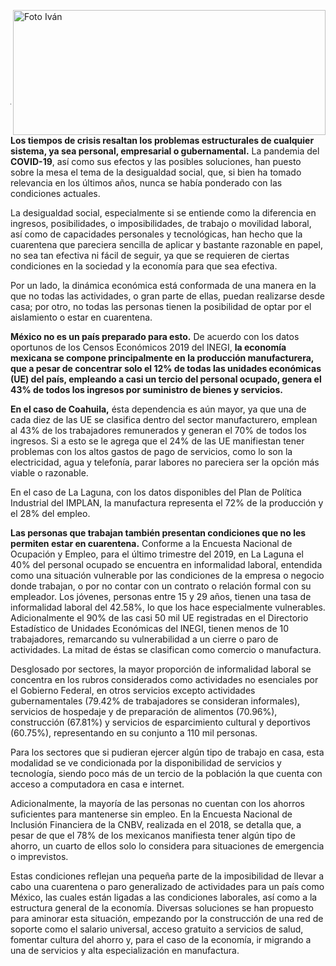 <p>
   <a title="ir a Otras Publicaciones" href="http://www.trcimplan.gob.mx/autores/ivan-de-luna-aldape.html"><img class="img-responsive contenido-imagen" src="../imagenes/128/lic-ivan-de-luna-aldape-top2.png" align="right" alt="Foto Iván" width="500" height="200"></a>
</p>

</br></br></br></br></br></br></br></br>

---

**Los tiempos de crisis resaltan los problemas estructurales de cualquier sistema, ya sea personal, empresarial o gubernamental.** La pandemia del **COVID-19**, así como sus efectos y las posibles soluciones, han puesto sobre la mesa el tema de la desigualdad social, que, si bien ha tomado relevancia en los últimos años, nunca se había ponderado con las condiciones actuales.

La desigualdad social, especialmente si se entiende como la diferencia en ingresos, posibilidades, o imposibilidades, de trabajo o movilidad laboral, así como de capacidades personales y tecnológicas, han hecho que la cuarentena que pareciera sencilla de aplicar y bastante razonable en papel, no sea tan efectiva ni fácil de seguir, ya que se requieren de ciertas condiciones en la sociedad y la economía para que sea efectiva.

Por un lado, la dinámica económica está conformada de una manera en la que no todas las actividades, o gran parte de ellas, puedan realizarse desde casa; por otro, no todas las personas tienen la posibilidad de optar por el aislamiento o estar en cuarentena.

**México no es un país preparado para esto.** De acuerdo con los datos oportunos de los Censos Económicos 2019 del INEGI, **la economía mexicana se compone principalmente en la producción manufacturera, que a pesar de concentrar solo el 12% de todas las unidades económicas (UE) del país, empleando a casi un tercio del personal ocupado, genera el 43% de todos los ingresos por suministro de bienes y servicios.**

**En el caso de Coahuila,** ésta dependencia es aún mayor, ya que una de cada diez de las UE se clasifica dentro del sector manufacturero, emplean al 43% de los trabajadores remunerados y generan el 70% de todos los ingresos. Si a esto se le agrega que el 24% de las UE manifiestan tener problemas con los altos gastos de pago de servicios, como lo son la electricidad, agua y telefonía, parar labores no pareciera ser la opción más viable o razonable.

En el caso de La Laguna, con los datos disponibles del Plan de Política Industrial del IMPLAN, la manufactura representa el 72% de la producción y el 28% del empleo.

**Las personas que trabajan también presentan condiciones que no les permiten estar en cuarentena.** Conforme a la Encuesta Nacional de Ocupación y Empleo, para el último trimestre del 2019, en La Laguna el 40% del personal ocupado se encuentra en informalidad laboral, entendida como una situación vulnerable por las condiciones de la empresa o negocio donde trabajan, o por no contar con un contrato o relación formal con su empleador. Los jóvenes, personas entre 15 y 29 años, tienen una tasa de informalidad laboral del 42.58%, lo que los hace especialmente vulnerables. Adicionalmente el 90% de las casi 50 mil UE registradas en el Directorio Estadístico de Unidades Económicas del INEGI, tienen menos de 10 trabajadores, remarcando su vulnerabilidad a un cierre o paro de actividades. La mitad de éstas se clasifican como comercio o manufactura.

Desglosado por sectores, la mayor proporción de informalidad laboral se concentra en los rubros considerados como actividades no esenciales por el Gobierno Federal, en otros servicios excepto actividades gubernamentales (79.42% de trabajadores se consideran informales), servicios de hospedaje y de preparación de alimentos (70.96%), construcción (67.81%) y servicios de esparcimiento cultural y deportivos (60.75%), representando en su conjunto a 110 mil personas.

Para los sectores que si pudieran ejercer algún tipo de trabajo en casa, esta modalidad se ve condicionada por la disponibilidad de servicios y tecnología, siendo poco más de un tercio de la población la que cuenta con acceso a computadora en casa e internet.

Adicionalmente, la mayoría de las personas no cuentan con los ahorros suficientes para mantenerse sin empleo. En la Encuesta Nacional de Inclusión Financiera de la CNBV, realizada en el 2018, se detalla que, a pesar de que el 78% de los mexicanos manifiesta tener algún tipo de ahorro, un cuarto de ellos solo lo considera para situaciones de emergencia o imprevistos.

Estas condiciones reflejan una pequeña parte de la imposibilidad de llevar a cabo una cuarentena o paro generalizado de actividades para un país como México, las cuales están ligadas a las condiciones laborales, así como a la estructura general de la economía. Diversas soluciones se han propuesto para aminorar esta situación, empezando por la construcción de una red de soporte como el salario universal, acceso gratuito a servicios de salud, fomentar cultura del ahorro y, para el caso de la economía, ir migrando a una de servicios y alta especialización en manufactura.
